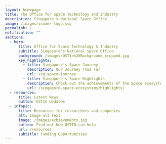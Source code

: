 ```yaml
---
layout: homepage
title: The Office for Space Technology and Industry
description: Singapore's National Space Office
image: /images/isomer-logo.svg
permalink: /
notification: ""
sections:
  - hero:
      title: Office for Space Technology & Industry
      subtitle: Singapore's National Space Office
      background: /images/OSTIn%20Background_cropped.jpg
      key_highlights:
        - title: Singapore's Space Journey
          description: Our Journey Thus Far
          url: /sg-space-journey
        - title: Singapore's Space Highlights
          description: Check out the achievements of the Space ecosystem here in Singapore!
          url: /singapore-space-ecosystems/highlights/
  - resources:
      title: Latest News
      button: OSTIn Updates
  - infopic:
      title: Resources for researchers and companies
      alt: Image alt text
      image: /images/achievements.jpg
      button: Find out how OSTIN can help
      url: /resources
      subtitle: Funding Opportunities
---
```

